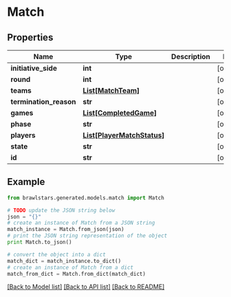 # Match


## Properties
Name | Type | Description | Notes
------------ | ------------- | ------------- | -------------
**initiative_side** | **int** |  | [optional] 
**round** | **int** |  | [optional] 
**teams** | [**List[MatchTeam]**](MatchTeam.md) |  | [optional] 
**termination_reason** | **str** |  | [optional] 
**games** | [**List[CompletedGame]**](CompletedGame.md) |  | [optional] 
**phase** | **str** |  | [optional] 
**players** | [**List[PlayerMatchStatus]**](PlayerMatchStatus.md) |  | [optional] 
**state** | **str** |  | [optional] 
**id** | **str** |  | [optional] 

## Example

```python
from brawlstars.generated.models.match import Match

# TODO update the JSON string below
json = "{}"
# create an instance of Match from a JSON string
match_instance = Match.from_json(json)
# print the JSON string representation of the object
print Match.to_json()

# convert the object into a dict
match_dict = match_instance.to_dict()
# create an instance of Match from a dict
match_from_dict = Match.from_dict(match_dict)
```
[[Back to Model list]](../README.md#documentation-for-models) [[Back to API list]](../README.md#documentation-for-api-endpoints) [[Back to README]](../README.md)


